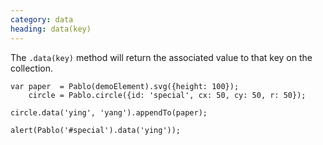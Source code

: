 ```yaml
---
category: data
heading: data(key)
---
```


The `.data(key)` method will return the associated value to that key on the collection.

    var paper  = Pablo(demoElement).svg({height: 100});
        circle = Pablo.circle({id: 'special', cx: 50, cy: 50, r: 50});

    circle.data('ying', 'yang').appendTo(paper);

    alert(Pablo('#special').data('ying'));